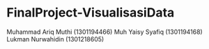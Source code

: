 # FinalProject-VisualisasiData
Muhammad Ariq Muthi (1301194466)
Muh Yaisy Syafiq (1301194168)
Lukman Nurwahidin (1301218605)
